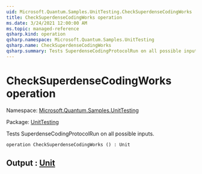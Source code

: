 ```yaml
---
uid: Microsoft.Quantum.Samples.UnitTesting.CheckSuperdenseCodingWorks
title: CheckSuperdenseCodingWorks operation
ms.date: 3/24/2021 12:00:00 AM
ms.topic: managed-reference
qsharp.kind: operation
qsharp.namespace: Microsoft.Quantum.Samples.UnitTesting
qsharp.name: CheckSuperdenseCodingWorks
qsharp.summary: Tests SuperdenseCodingProtocolRun on all possible inputs.
---
```


# CheckSuperdenseCodingWorks operation

Namespace: [Microsoft.Quantum.Samples.UnitTesting](xref:Microsoft.Quantum.Samples.UnitTesting)

Package: [UnitTesting](https://nuget.org/packages/UnitTesting)


Tests SuperdenseCodingProtocolRun on all possible inputs.

```qsharp
operation CheckSuperdenseCodingWorks () : Unit
```


## Output : [Unit](xref:microsoft.quantum.lang-ref.unit)

